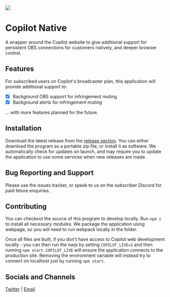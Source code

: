 ![](assets/broadcaster.png)

# Copilot Native
A wrapper around the Copilot website to give additional support for persistent OBS connections for customers natively, and deeper browser control.

## Features
For subscribed users on Copilot's broadcaster plan, this application will provide additional support to: 
- [x] Background OBS support for infringement muting
- [x] Background alerts for infringement muting

... with more features planned for the future.

## Installation
Download the latest release from the [release section](https://github.com/copilotgg/native/releases). You can either download the program as a portable zip file, or install it as software. We automatically check for updates on launch, and may require you to update the application to use some services when new releases are made.

## Bug Reporting and Support
Please use the issues tracker, or speak to us on the subscriber Discord for paid feture enquiries.

## Contributing
You can checkout the source of this program to develop locally. Run `npm i` to install all necessary modules. We package the application using webpage, so you will need to run webpack locally in the folder.

Once all files are built, if you don't have access to Copilot web development locally - you can then run the nwjs by setting `COPILOT_LIVE=1` and then running `npm start`. `COPILOT_LIVE` will ensure the application connects to the production site. Removing the environment variable will instead try to connect on localhost just by running `npm start`.

## Socials and Channels
[Twitter](https://twitter.com/copilotgg) | [Email](contact@copilot.gg)